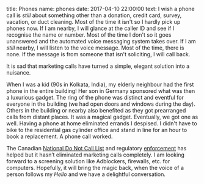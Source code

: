 title: Phones
name: phones
date: 2017-04-10 22:00:00
text:
I wish a phone call is *still* about something other than a donation, credit card, survey, vacation, or duct cleaning. Most of the time it isn't so I hardly pick up phones now. If I am nearby, I will glance at the caller ID and see if I recognise the name or number. Most of the time I don't so it goes unanswered and the automated voice messaging system takes over. If I am *still* nearby, I will listen to the voice message. Most of the time, there is none. If the message is from someone that isn't soliciting, I will call back.

It is sad that marketing calls have turned a simple, elegant solution into a nuisance.

When I was a kid (90s in Kolkata, India), my elderly neighbour had the first phone in the entire building! Her son in Germany sponsored what was then a luxurious gadget. The ring of the phone was distinct and eventful for everyone in the building (we had open doors and windows during the day). Others in the building or nearby also benefited as they got prearranged calls from distant places. It was a magical gadget. Eventually, we got one as well. Having a phone at home eliminated errands I despised. I didn't have to bike to the residential gas cylinder office and stand in line for an hour to book a replacement. A phone call worked.

The Canadian [National Do Not Call List][1] and regulatory [enforcement][2] has helped but it hasn’t eliminated marketing calls completely. I am looking forward to a screening solution like Adblockers, firewalls, etc. for computers. Hopefully, it will bring the magic back, when the voice of a person follows my *Hello* and we have a delightful conversation.

[1]: https://www.lnnte-dncl.gc.ca/insnum-regnum-eng
[2]: http://www.cbc.ca/news/business/duct-cleaning-companies-pay-55-000-for-violating-do-not-call-list-1.3007159